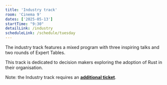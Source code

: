 ```yaml
---
title: 'Industry track'
room: 'Cinema 9'
dates: ['2025-05-13']
startTime: "9:30"
detailLink: /industry
scheduleLink: /schedule/tuesday
---
```


The industry track features a mixed program with three inspiring talks and two rounds of Expert Tables.

This track is dedicated to decision makers exploring the adoption of Rust in their organisation.

Note: the Industry track requires an **[additional ticket](/industry#tickets)**.